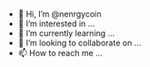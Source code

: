 - 👋 Hi, I’m @nenrgycoin
- 👀 I’m interested in ...
- 🌱 I’m currently learning ...
- 💞️ I’m looking to collaborate on ...
- 📫 How to reach me ...

<!---
nenrgycoin/nenrgycoin is a ✨ special ✨ repository because its `README.md` (this file) appears on your GitHub profile.
You can click the Preview link to take a look at your changes.
--->
